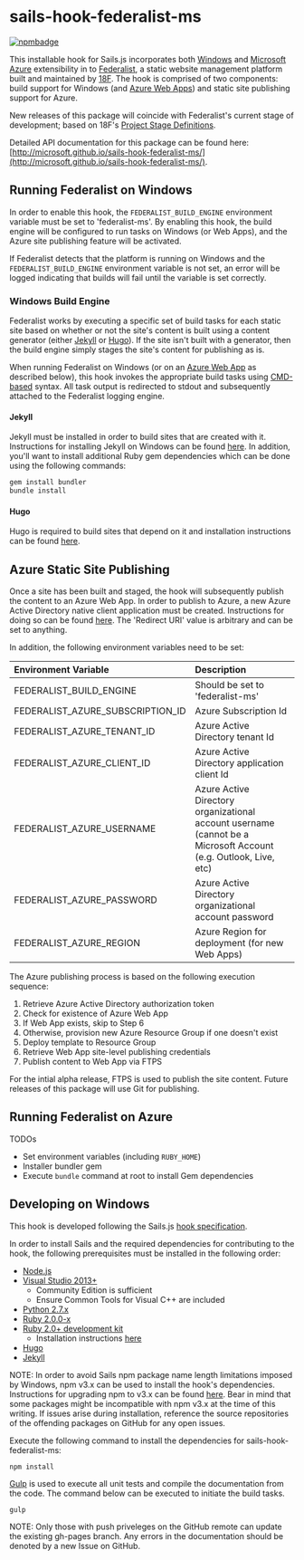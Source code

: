 # sails-hook-federalist-ms

[![npmbadge](https://img.shields.io/npm/v/sails-hook-federalist-ms.svg)](https://www.npmjs.com/package/sails-hook-federalist-ms)

This installable hook for Sails.js incorporates both [Windows](http://windows.com) and [Microsoft Azure](https://azure.microsoft.com) extensibility in to [Federalist](https://github.com/18F/federalist), a static website management platform built and maintained by [18F](https://18f.gsa.gov). The hook is comprised of two components: build support for Windows (and [Azure Web Apps](http://azure.microsoft.com/en-us/services/app-service/web/)) and static site publishing support for Azure.

New releases of this package will coincide with Federalist's current stage of development; based on 18F's [Project Stage Definitions](https://18f.gsa.gov/dashboard/stages/).

Detailed API documentation for this package can be found here: [http://microsoft.github.io/sails-hook-federalist-ms/](http://microsoft.github.io/sails-hook-federalist-ms/).

## Running Federalist on Windows

In order to enable this hook, the `FEDERALIST_BUILD_ENGINE` environment variable must be set to 'federalist-ms'. By enabling this hook, the build engine will be configured to run tasks on Windows (or Web Apps), and the Azure site publishing feature will be activated.

If Federalist detects that the platform is running on Windows and the `FEDERALIST_BUILD_ENGINE` environment variable is not set, an error will be logged indicating that builds will fail until the variable is set correctly.

### Windows Build Engine

Federalist works by executing a specific set of build tasks for each static site based on whether or not the site's content is built using a content generator (either [Jekyll](http://jekyllrb.com/) or [Hugo](http://gohugo.io/)). If the site isn't built with a generator, then the build engine simply stages the site's content for publishing as is.

When running Federalist on Windows (or on an [Azure Web App](http://azure.microsoft.com/en-us/services/app-service/web/) as described below), this hook invokes the appropriate build tasks using [CMD-based](https://en.wikipedia.org/wiki/Cmd.exe) syntax. All task output is redirected to stdout and subsequently attached to the Federalist logging engine.

#### Jekyll

Jekyll must be installed in order to build sites that are created with it. Instructions for installing Jekyll on Windows can be found [here](http://jekyll-windows.juthilo.com/). In addition, you'll want to install additional Ruby gem dependencies which can be done using the following commands:

```sh
gem install bundler
bundle install
```

#### Hugo

Hugo is required to build sites that depend on it and installation instructions can be found [here](http://gohugo.io/overview/installing/).

## Azure Static Site Publishing

Once a site has been built and staged, the hook will subsequently publish the content to an Azure Web App. In order to publish to Azure, a new Azure Active Directory native client application must be created. Instructions for doing so can be found [here](https://msdn.microsoft.com/en-us/library/azure/dn132599.aspx#BKMK_Adding). The 'Redirect URI' value is arbitrary and can be set to anything.

In addition, the following environment variables need to be set:

| Environment Variable                 | Description          |
| :----------------------------------- | :------------------- |
| FEDERALIST_BUILD_ENGINE              | Should be set to 'federalist-ms' |
| FEDERALIST_AZURE_SUBSCRIPTION_ID     | Azure Subscription Id |
| FEDERALIST_AZURE_TENANT_ID           | Azure Active Directory tenant Id |
| FEDERALIST_AZURE_CLIENT_ID           | Azure Active Directory application client Id |
| FEDERALIST_AZURE_USERNAME            | Azure Active Directory organizational account username (cannot be a Microsoft Account (e.g. Outlook, Live, etc) |
| FEDERALIST_AZURE_PASSWORD            | Azure Active Directory organizational account password |
| FEDERALIST_AZURE_REGION              | Azure Region for deployment (for new Web Apps) |

The Azure publishing process is based on the following execution sequence:

1. Retrieve Azure Active Directory authorization token
2. Check for existence of Azure Web App
3. If Web App exists, skip to Step 6
4. Otherwise, provision new Azure Resource Group if one doesn't exist
5. Deploy template to Resource Group
6. Retrieve Web App site-level publishing credentials
7. Publish content to Web App via FTPS

For the intial alpha release, FTPS is used to publish the site content. Future releases of this package will use Git for publishing. 

## Running Federalist on Azure

TODOs

- Set environment variables (including `RUBY_HOME`)
- Installer bundler gem
- Execute `bundle` command at root to install Gem dependencies

## Developing on Windows

This hook is developed following the Sails.js [hook specification](http://sailsjs.org/documentation/concepts/extending-sails/hooks/hook-specification).

In order to install Sails and the required dependencies for contributing to the hook, the following prerequisites must be installed in the following order:

- [Node.js](https://nodejs.org/)
- [Visual Studio 2013+](https://www.visualstudio.com/)
  - Community Edition is sufficient
  - Ensure Common Tools for Visual C++ are included
- [Python 2.7.x](https://www.python.org/downloads/)
- [Ruby 2.0.0-x](http://rubyinstaller.org/downloads/)
- [Ruby 2.0+ development kit](http://rubyinstaller.org/downloads/)
  - Installation instructions [here](https://github.com/oneclick/rubyinstaller/wiki/Development-Kit)
- [Hugo](http://gohugo.io/overview/installing/)
- [Jekyll](http://jekyll-windows.juthilo.com/)

NOTE: In order to avoid Sails npm package name length limitations imposed by Windows, npm v3.x can be used to install the hook's dependencies. Instructions for upgrading npm to v3.x can be found [here](https://github.com/npm/npm/wiki/Troubleshooting#upgrading-on-windows). Bear in mind that some packages might be incompatible with npm v3.x at the time of this writing. If issues arise during installation, reference the source repositories of the offending packages  on GitHub for any open issues.

Execute the following command to install the dependencies for sails-hook-federalist-ms:

```shell
npm install
```

[Gulp](http://gulpjs.com/) is used to execute all unit tests and compile the documentation from the code. The command below can be executed to initiate the build tasks.

```shell
gulp
```

NOTE: Only those with push priveleges on the GitHub remote can update the existing gh-pages branch. Any errors in the documentation should be denoted by a new Issue on GitHub. 
